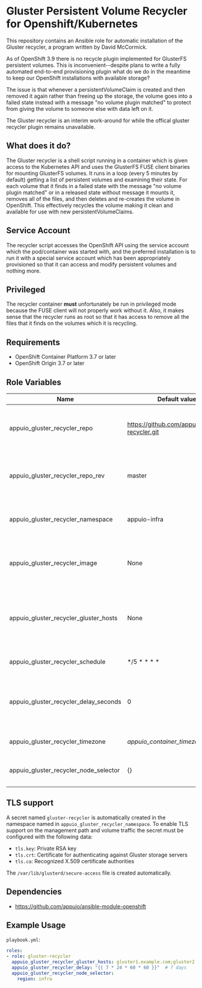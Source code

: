 # Gluster Persistent Volume Recycler for Openshift/Kubernetes

This repository contains an Ansible role for automatic installation of the
Gluster recycler, a program written by David McCormick.

As of OpenShift 3.9 there is no recycle plugin implemented for GlusterFS
persistent volumes. This is inconvenient--despite plans to write a fully
automated end-to-end provisioning plugin what do we do in the meantime to keep
our OpenShift installations with available storage?

The issue is that whenever a persistentVolumeClaim is created and then removed
it again rather than freeing up the storage, the volume goes into a failed
state instead with a message "no volume plugin matched" to protect from giving
the volume to someone else with data left on it.

The Gluster recycler is an interim work-around for while the offical gluster
recycler plugin remains unavailable.


## What does it do?

The Gluster recycler is a shell script running in a container which is given
access to the Kubernetes API and uses the GlusterFS FUSE client binaries for
mounting GlusterFS volumes. It runs in a loop (every 5 minutes by default)
getting a list of persistent volumes and examining their state. For each volume
that it finds in a failed state with the message "no volume plugin matched" or
in a released state without message it mounts it, removes all of the files, and
then deletes and re-creates the volume in OpenShift. This effectively recycles
the volume making it clean and available for use with new
persistentVolumeClaims.


## Service Account

The recycler script accesses the OpenShift API using the service account which
the pod/container was started with, and the preferred installation is to run it
with a special service account which has been appropriately provisioned so that
it can access and modify persistent volumes and nothing more.


## Privileged

The recycler container **must** unfortunately be run in privileged mode because
the FUSE client will not properly work without it. Also, it makes sense that
the recycler runs as root so that it has access to remove all the files that it
finds on the volumes which it is recycling.


## Requirements

* OpenShift Container Platform 3.7 or later
* OpenShift Origin 3.7 or later


## Role Variables

| Name                                  | Default value                                  | Description                                                                   |
|---------------------------------------|------------------------------------------------|-------------------------------------------------------------------------------|
| appuio_gluster_recycler_repo          | https://github.com/appuio/gluster-recycler.git | Source repository to build the Gluster recycler from                          |
| appuio_gluster_recycler_repo_rev      | master                                         | Version of the Gluster recycler to build, i.e. Git ref of repo above          |
| appuio_gluster_recycler_namespace     | appuio-infra                                   | Namespace to install Gluster recycler into                                    |
| appuio_gluster_recycler_image         | None                                           | Image for recycler, uses image built on cluster by default                    |
| appuio_gluster_recycler_gluster_hosts | None                                           | Semicolon separated list of Gluster hosts, defaults to endpoints in PV object |
| appuio_gluster_recycler_schedule      | \*/5 \* \* \* \*                               | Execution schedule in cron format                                             |
| appuio_gluster_recycler_delay_seconds | 0                                              | Time in seconds to wait before recycling a volume after it failed             |
| appuio_gluster_recycler_timezone      | *appuio_container_timezone*, UTC               | Timezone of the container                                                     |
| appuio_gluster_recycler_node_selector | {}                                             | Node selector for recycler pods                                               |


## TLS support

A secret named `gluster-recycler` is automatically created in the namespace
named in `appuio_gluster_recycler_namespace`. To enable TLS support on the
management path and volume traffic the secret must be configured with the
following data:

* `tls.key`: Private RSA key
* `tls.crt`: Certificate for authenticating against Gluster storage servers
* `tls.ca`: Recognized X.509 certificate authorities

The `/var/lib/glusterd/secure-access` file is created automatically.


## Dependencies

* <https://github.com/appuio/ansible-module-openshift>


## Example Usage

`playbook.yml`:

```yaml
roles:
- role: gluster-recycler
  appuio_gluster_recycler_gluster_hosts: gluster1.example.com;gluster2.example.com
  appuio_gluster_recycler_delay: "{{ 7 * 24 * 60 * 60 }}"  # 7 days
  appuio_gluster_recycler_node_selector:
    region: infra
```

